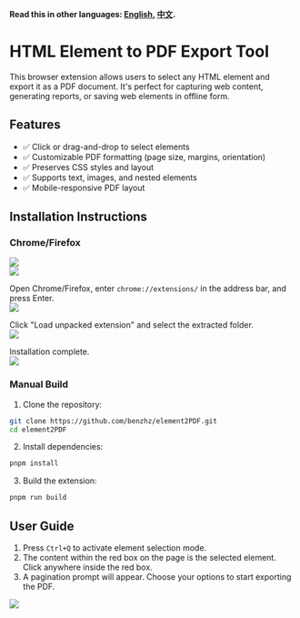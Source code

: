 **Read this in other languages: [English](README.md), [中文](README_zh.md).**
# HTML Element to PDF Export Tool
This browser extension allows users to select any HTML element and export it as a PDF document. It's perfect for capturing web content, generating reports, or saving web elements in offline form.  

## Features
+ ✅ Click or drag-and-drop to select elements  
+ ✅ Customizable PDF formatting (page size, margins, orientation)  
+ ✅ Preserves CSS styles and layout  
+ ✅ Supports text, images, and nested elements  
+ ✅ Mobile-responsive PDF layout

## Installation Instructions
### Chrome/Firefox
![](https://cdn.nlark.com/yuque/0/2025/png/38711469/1743580752674-36aa63dd-defc-45fe-8c53-4ec7629caf7d.png)  
![](https://cdn.nlark.com/yuque/0/2025/png/38711469/1743580769702-da90708f-e7df-4a7d-a1db-8ed1e342d69e.png)  

Open Chrome/Firefox, enter `chrome://extensions/` in the address bar, and press Enter.  
![](https://camo.githubusercontent.com/edef64b46b190f6deb17bad0802bffe29e6c6c745460b8015aea2833015e87e4/68747470733a2f2f63646e2e6e6c61726b2e636f6d2f79757175652f302f323032352f706e672f33383731313436392f313734313630343533373238302d64643635663937332d376532642d343136302d613133612d3766656437643732386539622e706e67)  

Click "Load unpacked extension" and select the extracted folder.  
![](https://cdn.nlark.com/yuque/0/2025/png/38711469/1743580999568-248ef78f-153e-402e-84d9-1660330c6cfe.png)  

Installation complete.  
![](https://cdn.nlark.com/yuque/0/2025/png/38711469/1743580875671-f8cd9ca1-55ef-42cf-b3bf-92e6e4a78f78.png)  

### Manual Build
1. Clone the repository:

```bash
git clone https://github.com/benzhz/element2PDF.git  
cd element2PDF  
```

2. Install dependencies:

```bash
pnpm install  
```

3. Build the extension:

```bash
pnpm run build  
```

## User Guide
1. Press `Ctrl+Q` to activate element selection mode.  
2. The content within the red box on the page is the selected element. Click anywhere inside the red box.  
3. A pagination prompt will appear. Choose your options to start exporting the PDF.

![](https://cdn.nlark.com/yuque/0/2025/gif/38711469/1743580353533-7d11d95a-4b8d-4495-a990-3bd28e50c92f.gif)



